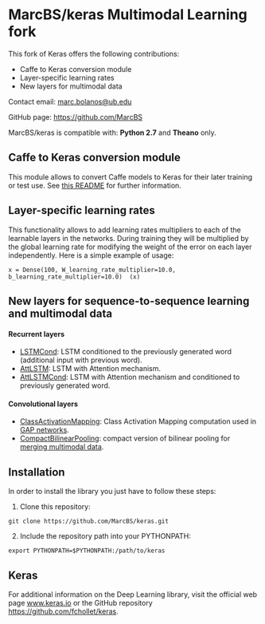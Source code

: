 # MarcBS/keras Multimodal Learning fork

This fork of Keras offers the following contributions:

- Caffe to Keras conversion module
- Layer-specific learning rates
- New layers for multimodal data


Contact email: marc.bolanos@ub.edu

GitHub page: https://github.com/MarcBS


MarcBS/keras is compatible with: __Python 2.7__ and __Theano__ only.

## Caffe to Keras conversion module

This module allows to convert Caffe models to Keras for their later training or test use.
See [this README](keras/caffe/README.md) for further information.

## Layer-specific learning rates

This functionality allows to add learning rates multipliers to each of the learnable layers in the networks. During training they will
be multiplied by the global learning rate for modifying the weight of the error on each layer independently. Here is a simple example of usage:

```
x = Dense(100, W_learning_rate_multiplier=10.0, b_learning_rate_multiplier=10.0)  (x)
```

## New layers for sequence-to-sequence learning and multimodal data

#### Recurrent layers
- [LSTMCond](https://github.com/MarcBS/keras/blob/ba642f5d345983c3ebeffede41c57e03a5c1f7ee/keras/layers/recurrent.py#L940): LSTM conditioned to the previously generated word (additional input with previous word).
- [AttLSTM](https://github.com/MarcBS/keras/blob/ba642f5d345983c3ebeffede41c57e03a5c1f7ee/keras/layers/recurrent.py#L1261): LSTM with Attention mechanism.
- [AttLSTMCond](https://github.com/MarcBS/keras/blob/4e6a8ec8a55bd0d5d091a44b058a797d3d934ce0/keras/layers/recurrent.py#L1642): LSTM with Attention mechanism and conditioned to previously generated word.

#### Convolutional layers
- [ClassActivationMapping](https://github.com/MarcBS/keras/blob/4e6a8ec8a55bd0d5d091a44b058a797d3d934ce0/keras/layers/convolutional.py#L23): Class Activation Mapping computation used in [GAP networks](http://arxiv.org/pdf/1512.04150.pdf).
- [CompactBilinearPooling](https://github.com/MarcBS/keras/blob/4e6a8ec8a55bd0d5d091a44b058a797d3d934ce0/keras/layers/convolutional.py#L1395): compact version of bilinear pooling for [merging multimodal data](http://arxiv.org/pdf/1606.01847v2.pdf).

## Installation

In order to install the library you just have to follow these steps:

1) Clone this repository:
```
git clone https://github.com/MarcBS/keras.git
```
2) Include the repository path into your PYTHONPATH:
```
export PYTHONPATH=$PYTHONPATH:/path/to/keras
```

## Keras

For additional information on the Deep Learning library, visit the official web page www.keras.io or the GitHub repository https://github.com/fchollet/keras.
